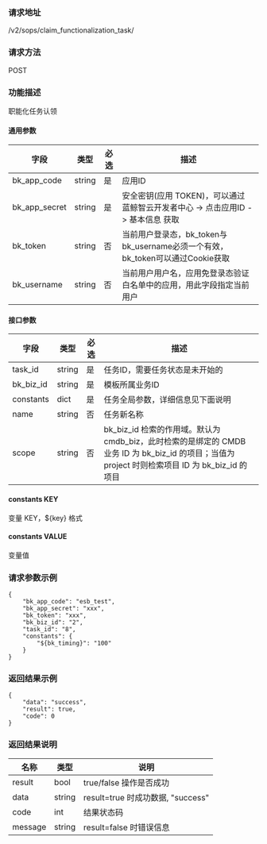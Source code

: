 ### 请求地址

/v2/sops/claim_functionalization_task/

### 请求方法

POST

### 功能描述

职能化任务认领

#### 通用参数

|   字段           |  类型       | 必选     |  描述             |
|-----------------|-------------|---------|------------------|
|   bk_app_code   |   string    |   是    |  应用ID |
|   bk_app_secret |   string    |   是    |  安全密钥(应用 TOKEN)，可以通过 蓝鲸智云开发者中心 -> 点击应用ID -> 基本信息 获取 |
|   bk_token      |   string    |   否    |  当前用户登录态，bk_token与bk_username必须一个有效，bk_token可以通过Cookie获取  |
|   bk_username   |   string    |   否    |  当前用户用户名，应用免登录态验证白名单中的应用，用此字段指定当前用户              |

#### 接口参数

| 字段          |  类型       | 必选   |  描述             |
|-----------------|-------------|---------|------------------|
|   task_id      |   string     |   是   |  任务ID，需要任务状态是未开始的 |
|   bk_biz_id    |   string     |   是   |  模板所属业务ID |
|   constants    |   dict       |   是   |  任务全局参数，详细信息见下面说明 |
|   name         |   string     |   否   |  任务新名称  |
|   scope        |   string     |   否   |  bk_biz_id 检索的作用域。默认为 cmdb_biz，此时检索的是绑定的 CMDB 业务 ID 为 bk_biz_id 的项目；当值为 project 时则检索项目 ID 为 bk_biz_id 的项目|

#### constants KEY

变量 KEY，${key} 格式

#### constants VALUE

变量值

### 请求参数示例

```
{
    "bk_app_code": "esb_test",
    "bk_app_secret": "xxx",
    "bk_token": "xxx",
    "bk_biz_id": "2",
    "task_id": "8",
    "constants": {
        "${bk_timing}": "100"
    }
}
```

### 返回结果示例

```
{
    "data": "success",
    "result": true, 
    "code": 0
}
```

### 返回结果说明
|   名称   |  类型  |           说明             |
| ------------ | ---------- | ------------------------------ |
|  result      |    bool    |      true/false 操作是否成功     |
|  data        |    string  |      result=true 时成功数据, "success" |
|  code        |    int     |      结果状态码                  |
|  message     |    string  |      result=false 时错误信息     |
